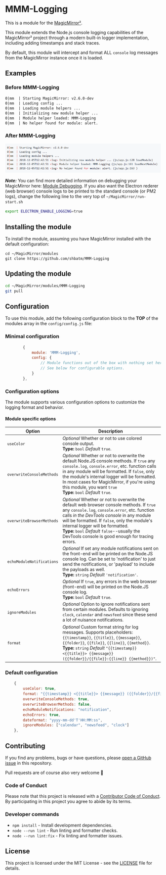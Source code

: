 # MMM-Logging

This is a module for the [MagicMirror²](https://github.com/MagicMirrorOrg/MagicMirror/).

This module extends the Node.js console logging capabilities of the MagicMirror² project through a modern built-in logger implementation, including adding timestamps and stack traces.

By default, this module will intercept and format ALL `console` log messages from the MagicMirror instance once it is loaded.

## Examples

### Before MMM-Logging

```shell
0|mm  | Starting MagicMirror: v2.6.0-dev
0|mm  | Loading config ...
0|mm  | Loading module helpers ...
0|mm  | Initializing new module helper ...
0|mm  | Module helper loaded: MMM-Logging
0|mm  | No helper found for module: alert.
```

### After MMM-Logging

![Example 1](example1.png)

**_Note:_**
You can find more detailed information on debugging your MagicMirror here: [Module Debugging](https://github.com/MagicMirrorOrg/MagicMirror/wiki/Module-Debugging#logging). If you also want the Electron rederer (web browser) console logs to be printed to the standard console (or PM2 logs), change the following line to the very top of `~/MagicMirror/run-start.sh`

```sh
export ELECTRON_ENABLE_LOGGING=true
```

## Installing the module

To install the module, assuming you have MagicMirror installed with the default configuration:

```shell
cd ~/MagicMirror/modules
git clone https://github.com/shbatm/MMM-Logging
```

## Updating the module

```sh
cd ~/MagicMirror/modules/MMM-Logging
git pull
```

## Configuration

To use this module, add the following configuration block to the **TOP** of the modules array in the `config/config.js` file:

### Minimal configuration

```js
        {
            module: 'MMM-Logging',
            config: {
                // Module functions out of the box with nothing set here.
                // See below for configurable options.
            }
        },
```

### Configuration options

The module supports various configuration options to customize the logging format and behavior.

#### Module specific options

| Option                    | Description                                                                                                                                                                                                                                                                                                                                                                          |
| ------------------------- | ------------------------------------------------------------------------------------------------------------------------------------------------------------------------------------------------------------------------------------------------------------------------------------------------------------------------------------------------------------------------------------ |
| `useColor`                | _Optional_ Whether or not to use colored console output. <br>**Type:** `bool` _Default_ `true`.                                                                                                                                                                                                                                                                                      |
| `overwriteConsoleMethods` | _Optional_ Whether or not to overwrite the default Node.JS console methods. If `true` any `console.log`, `console.error`, etc. function calls in any module will be formatted. If `false`, only the module's internal logger will be formatted. In most cases for MagicMirror, if you're using this module, you want `true` <br>**Type:** `bool` _Default_ `true`.                   |
| `overwriteBrowserMethods` | _Optional_ Whether or not to overwrite the default web browser console methods. If `true` any `console.log`, `console.error`, etc. function calls _in the DevTools console_ in any module will be formatted. If `false`, only the module's internal logger will be formatted.<br>**Type:** `bool` _Default_ `false`--usually the DevTools console is good enough for tracing errors. |
| `echoModuleNotifications` | _Optional_ If set any module notifications sent on the front-end will be printed on the Node.JS console log. Can be set to 'notification' to just send the notifications, or 'payload' to include the payloads as well.<br>**Type:** `string` _Default_ `'notification'`.                                                                                                            |
| `echoErrors`              | _Optional_ If `true`, any errors in the web browser (front-end) will be printed on the Node.JS console log. <br>**Type:** `bool` _Default_ `true`.                                                                                                                                                                                                                                   |
| `ignoreModules`           | _Optional_ Option to ignore notifications sent from certain modules. Defaults to ignoring `clock`, `calendar` and `newsfeed` since these send a lot of nuisance notifications.                                                                                                                                                                                                       |
| `format`                  | _Optional_ Custom format string for log messages. Supports placeholders: `{{timestamp}}`, `{{title}}`, `{{message}}`, `{{folder}}`, `{{file}}`, `{{line}}`, `{{method}}`. <br>**Type:** `string` _Default_ `"{{timestamp}} <{{title}}> {{message}} ({{folder}}/{{file}}:{{line}} {{method}})"`.                                                                                      |

### Default configuration

```js
    {
        useColor: true,
        format: "{{timestamp}} <{{title}}> {{message}} ({{folder}}/{{file}}:{{line}} {{method}})",
        overwriteConsoleMethods: true,
        overwriteBrowserMethods: false,
        echoModuleNotifications: "notification",
        echoErrors: true,
        dateformat: "yyyy-mm-dd'T'HH:MM:ss",
        ignoreModules: ["calendar", "newsfeed", "clock"]
    },
```

## Contributing

If you find any problems, bugs or have questions, please [open a GitHub issue](https://github.com/KristjanESPERANTO/MMM-Forum/issues) in this repository.

Pull requests are of course also very welcome 🙂

### Code of Conduct

Please note that this project is released with a [Contributor Code of Conduct](CODE_OF_CONDUCT.md). By participating in this project you agree to abide by its terms.

### Developer commands

- `npm install` - Install development dependencies.
- `node --run lint` - Run linting and formatter checks.
- `node --run lint:fix` - Fix linting and formatter issues.

## License

This project is licensed under the MIT License - see the [LICENSE](LICENSE.md) file for details.
